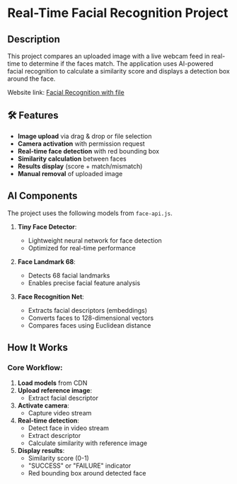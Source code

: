 # Real-Time Facial Recognition Project

## Description
This project compares an uploaded image with a live webcam feed in real-time to determine if the faces match. The application uses AI-powered facial recognition to calculate a similarity score and displays a detection box around the face.

Website link: [Facial Recognition with file](https://drichdev.github.io//)


## 🛠 Features
- **Image upload** via drag & drop or file selection
- **Camera activation** with permission request
- **Real-time face detection** with red bounding box
- **Similarity calculation** between faces
- **Results display** (score + match/mismatch)
- **Manual removal** of uploaded image

## AI Components
The project uses the following models from `face-api.js`.

1. **Tiny Face Detector**:
   - Lightweight neural network for face detection
   - Optimized for real-time performance

2. **Face Landmark 68**:
   - Detects 68 facial landmarks
   - Enables precise facial feature analysis

3. **Face Recognition Net**:
   - Extracts facial descriptors (embeddings)
   - Converts faces to 128-dimensional vectors
   - Compares faces using Euclidean distance

## How It Works

### Core Workflow:
1. **Load models** from CDN
2. **Upload reference image**:
   - Extract facial descriptor
3. **Activate camera**:
   - Capture video stream
4. **Real-time detection**:
   - Detect face in video stream
   - Extract descriptor
   - Calculate similarity with reference image
5. **Display results**:
   - Similarity score (0-1)
   - "SUCCESS" or "FAILURE" indicator
   - Red bounding box around detected face
